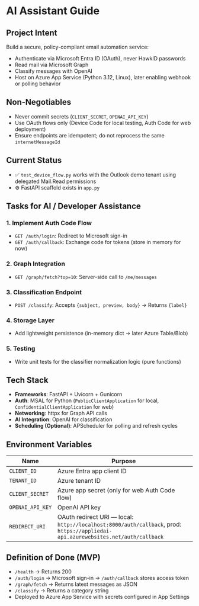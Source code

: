 # AI Assistant Guide

## Project Intent

Build a secure, policy-compliant email automation service:

- Authenticate via Microsoft Entra ID (OAuth), never HawkID passwords
- Read mail via Microsoft Graph
- Classify messages with OpenAI
- Host on Azure App Service (Python 3.12, Linux), later enabling webhook or polling behavior

## Non-Negotiables

- Never commit secrets (`CLIENT_SECRET`, `OPENAI_API_KEY`)
- Use OAuth flows only (Device Code for local testing, Auth Code for web deployment)
- Ensure endpoints are idempotent; do not reprocess the same `internetMessageId`

## Current Status

- ✅ `test_device_flow.py` works with the Outlook demo tenant using delegated Mail.Read permissions
- ⚙️ FastAPI scaffold exists in `app.py`

## Tasks for AI / Developer Assistance

### 1. Implement Auth Code Flow

- `GET /auth/login`: Redirect to Microsoft sign-in
- `GET /auth/callback`: Exchange code for tokens (store in memory for now)

### 2. Graph Integration

- `GET /graph/fetch?top=10`: Server-side call to `/me/messages`

### 3. Classification Endpoint

- `POST /classify`: Accepts `{subject, preview, body}` → Returns `{label}`

### 4. Storage Layer

- Add lightweight persistence (in-memory dict → later Azure Table/Blob)

### 5. Testing

- Write unit tests for the classifier normalization logic (pure functions)

## Tech Stack

- **Frameworks**: FastAPI + Uvicorn + Gunicorn
- **Auth**: MSAL for Python (`PublicClientApplication` for local, `ConfidentialClientApplication` for web)
- **Networking**: httpx for Graph API calls
- **AI Integration**: OpenAI for classification
- **Scheduling (Optional)**: APScheduler for polling and refresh cycles

## Environment Variables

| Name | Purpose |
|------|---------|
| `CLIENT_ID` | Azure Entra app client ID |
| `TENANT_ID` | Azure tenant ID |
| `CLIENT_SECRET` | Azure app secret (only for web Auth Code flow) |
| `OPENAI_API_KEY` | OpenAI API key |
| `REDIRECT_URI` | OAuth redirect URI — local: `http://localhost:8000/auth/callback`, prod: `https://appliedai-api.azurewebsites.net/auth/callback` |

## Definition of Done (MVP)

- `/health` → Returns 200
- `/auth/login` → Microsoft sign-in → `/auth/callback` stores access token
- `/graph/fetch` → Returns latest messages as JSON
- `/classify` → Returns a category string
- Deployed to Azure App Service with secrets configured in App Settings